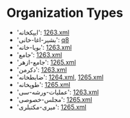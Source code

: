 # Organization Types
 * 'ایپکخانه'‎: [1263.xml](/Project-Cairo-Urban-News/CairoUrbanNews/blob/master/articles/ottoman/1263.xml)
 * 'بشير-اغا-خانى'‎: [q8](/Project-Cairo-Urban-News/CairoUrbanNews/blob/master/articles/ottoman/q8)
 * 'بويا-خانه'‎: [1263.xml](/Project-Cairo-Urban-News/CairoUrbanNews/blob/master/articles/ottoman/1263.xml)
 * 'جامع'‎: [1263.xml](/Project-Cairo-Urban-News/CairoUrbanNews/blob/master/articles/ottoman/1263.xml)
 * 'جامع-ازهر'‎: [1265.xml](/Project-Cairo-Urban-News/CairoUrbanNews/blob/master/articles/ottoman/1265.xml)
 * 'دكرمن'‎: [1263.xml](/Project-Cairo-Urban-News/CairoUrbanNews/blob/master/articles/ottoman/1263.xml)
 * 'ضابطخانه'‎: [1264.xml](/Project-Cairo-Urban-News/CairoUrbanNews/blob/master/articles/ottoman/1264.xml), [1265.xml](/Project-Cairo-Urban-News/CairoUrbanNews/blob/master/articles/ottoman/1265.xml)
 * 'طوپخانه'‎: [1265.xml](/Project-Cairo-Urban-News/CairoUrbanNews/blob/master/articles/ottoman/1265.xml)
 * 'عمليات-ورشه-سى'‎: [1263.xml](/Project-Cairo-Urban-News/CairoUrbanNews/blob/master/articles/ottoman/1263.xml)
 * 'مجلس-خصوصی'‎: [1265.xml](/Project-Cairo-Urban-News/CairoUrbanNews/blob/master/articles/ottoman/1265.xml)
 * 'ميری-مكتبلرى'‎: [1265.xml](/Project-Cairo-Urban-News/CairoUrbanNews/blob/master/articles/ottoman/1265.xml)
